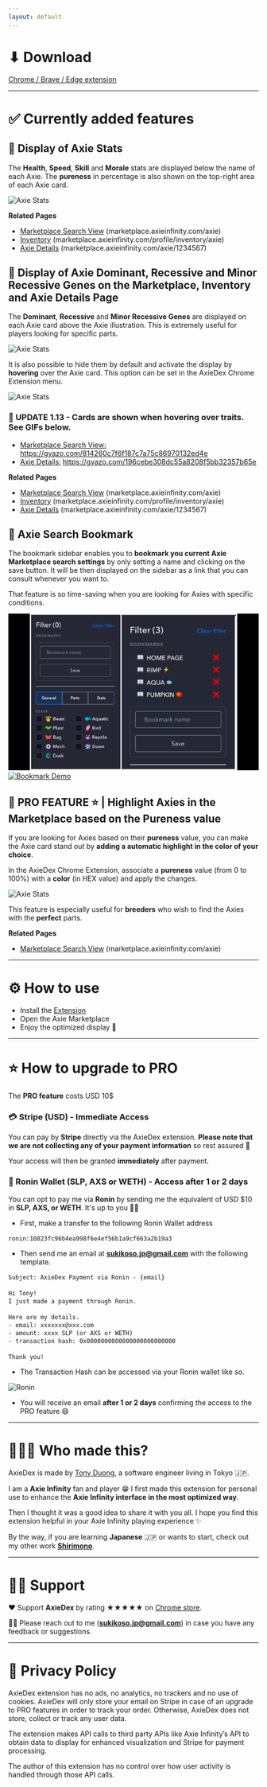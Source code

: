 ```yaml
---
layout: default
---
```

# ⬇ Download

[Chrome / Brave / Edge extension](https://chrome.google.com/webstore/detail/axiedex-the-ultimate-axie/bknllnbfmljmdocaodafmlhcfciicabo)

---

# ✅ Currently added features

## 📌 Display of Axie Stats

The **Health**, **Speed**, **Skill** and **Morale** stats are displayed below the name of each Axie. The **pureness** in percentage is also shown on the top-right area of each Axie card.

![Axie Stats](/assets/img/image_1.png)

**Related Pages**
- <u>Marketplace Search View</u> (marketplace.axieinfinity.com/axie)
- <u>Inventory</u> (marketplace.axieinfinity.com/profile/inventory/axie)
- <u>Axie Details</u> (marketplace.axieinfinity.com/axie/1234567)

## 📌 Display of Axie Dominant, Recessive and Minor Recessive Genes on the Marketplace, Inventory and Axie Details Page

The **Dominant**, **Recessive** and **Minor Recessive Genes** are displayed on each Axie card above the Axie illustration. This is extremely useful for players looking for specific parts.

![Axie Stats](/assets/img/image_2.png)

It is also possible to hide them by default and activate the display by **hovering** over the Axie card. This option can be set in the AxieDex Chrome Extension menu.

![Axie Stats](/assets/img/image_3.png)

### 📆 UPDATE 1.13 - Cards are shown when hovering over traits. See GIFs below.

- <u>Marketplace Search View:</u> https://gyazo.com/814260c7f6f187c7a75c86970132ed4e
- <u>Axie Details:</u> https://gyazo.com/196cebe308dc55a8208f5bb32357b65e

**Related Pages**
- <u>Marketplace Search View</u> (marketplace.axieinfinity.com/axie)
- <u>Inventory</u> (marketplace.axieinfinity.com/profile/inventory/axie)
- <u>Axie Details</u> (marketplace.axieinfinity.com/axie/1234567)

## 📌 Axie Search Bookmark

The bookmark sidebar enables you to **bookmark you current Axie Marketplace search settings** by only setting a name and clicking on the save button. It will be then displayed on the sidebar as a link that you can consult whenever you want to.

That feature is so time-saving when you are looking for Axies with specific conditions.

![Bookmark](/assets/img/image_5.png)
[![Bookmark Demo](https://i.gyazo.com/1e108eb1bf6fc6124c79486ef609bd8a.gif)](https://gyazo.com/1e108eb1bf6fc6124c79486ef609bd8a)

## 📌 PRO FEATURE ⭐️ | Highlight Axies in the Marketplace based on the Pureness value

If you are looking for Axies based on their **pureness** value, you can make the Axie card stand out by **adding a automatic highlight in the color of your choice**.

In the AxieDex Chrome Extension, associate a **pureness** value (from 0 to 100%) with a **color** (in HEX value) and apply the changes.

![Axie Stats](/assets/img/image_4.png)

This feature is especially useful for **breeders** who wish to find the Axies with the **perfect** parts.

**Related Pages**
- <u>Marketplace Search View</u> (marketplace.axieinfinity.com/axie)

---

# ⚙️ How to use

- Install the [Extension](https://chrome.google.com/webstore/detail/axiedex-the-ultimate-axie/bknllnbfmljmdocaodafmlhcfciicabo)
- Open the Axie Marketplace
- Enjoy the optimized display 🥳

---

# ⭐️ How to upgrade to PRO

The **PRO feature** costs USD 10$

### 💳 Stripe (USD) - Immediate Access
You can pay by **Stripe** directly via the AxieDex extension. **Please note that we are not collecting any of your payment information** so rest assured 🙏

Your access will then be granted **immediately** after payment.

### 🍺 Ronin Wallet (SLP, AXS or WETH) - Access after 1 or 2 days
You can opt to pay me via **Ronin** by sending me the equivalent of USD $10 in **SLP, AXS, or WETH**. It's up to you 👍🏻

- First, make a transfer to the following Ronin Wallet address
```
ronin:10823fc96b4ea998f6e4ef56b1a9cf663a2b19a3
```

- Then send me an email at **<a href="mailto:sukikoso.jp@gmail.com">sukikoso.jp@gmail.com</a>** with the following template.

```
Subject: AxieDex Payment via Ronin - {email}

Hi Tony!
I just made a payment through Ronin.

Here are my details.
- email: xxxxxxx@xxx.com
- amount: xxxx SLP (or AXS or WETH)
- transaction hash: 0x0000000000000000000000000

Thank you!
```

- The Transaction Hash can be accessed via your Ronin wallet like so.

![Ronin](/assets/img/ronin.png)

- You will receive an email **after 1 or 2 days** confirming the access to the PRO feature 😄

---

# 👨🏻‍💻 Who made this?

AxieDex is made by [Tony Duong](https://github.com/tonystrawberry), a software engineer living in Tokyo 🇯🇵.

I am a **Axie Infinity** fan and player 😁 I first made this extension for personal use to enhance the **Axie Infinity interface in the most optimized way**.

Then I thought it was a good idea to share it with you all. I hope you find this extension helpful in your Axie Infinity playing experience ✨

By the way, if you are learning **Japanese** 🇯🇵 or wants to start, check out my other work [**Shirimono**](https://shirimono.com).

---

# 🙌🏻 Support

❤️ Support **AxieDex** by rating ★★★★★ on [Chrome store](https://chrome.google.com/webstore/category/extensions?hl=en).

👨‍💻 Please reach out to me (**sukikoso.jp@gmail.com**) in case you have any feedback or suggestions.

---

# 👀 Privacy Policy
AxieDex extension has no ads, no analytics, no trackers and no use of cookies. AxieDex will only store your email on Stripe in case of an upgrade to PRO features in order to track your order. Otherwise, AxieDex does not store, collect or track any user data.

The extension makes API calls to third party APIs like Axie Infinity’s API to obtain data to display for enhanced visualization and Stripe for payment processing.

The author of this extension has no control over how user activity is handled through those API calls.

